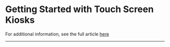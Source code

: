 # Getting Started with Touch Screen Kiosks

For additional information, see the full article [here](https://support.optisigns.com/hc/en-us/articles/31449657955347)

---
